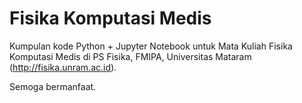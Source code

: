 # Fisika Komputasi Medis

Kumpulan kode Python + Jupyter Notebook untuk Mata Kuliah Fisika Komputasi Medis di PS Fisika, FMIPA, Universitas Mataram (http://fisika.unram.ac.id).

Semoga bermanfaat.
